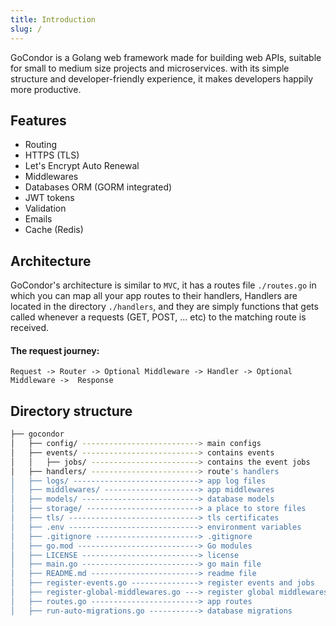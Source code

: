 ```yaml
---
title: Introduction
slug: /
---
```


GoCondor is a Golang web framework made for building web APIs, suitable for small to medium size projects and microservices. with its simple structure and developer-friendly experience, it makes developers happily more productive.

## Features 
- Routing
- HTTPS (TLS)
- Let's Encrypt Auto Renewal
- Middlewares
- Databases ORM (GORM integrated)
- JWT tokens
- Validation
- Emails
- Cache (Redis)

## Architecture
GoCondor's architecture is similar to `MVC`, it has a routes file `./routes.go` in which you can map all your app routes to their handlers, Handlers are located in the directory `./handlers`, and they are simply functions that gets called whenever a requests (GET, POST, ... etc) to the matching route is received.

#### The request journey:
`Request -> Router -> Optional Middleware -> Handler -> Optional Middleware ->  Response`

## Directory structure 
```bash
├── gocondor
│   ├── config/ --------------------------> main configs
│   ├── events/ --------------------------> contains events
│	│	├── jobs/ ------------------------> contains the event jobs
│   ├── handlers/ ------------------------> route's handlers
│   ├── logs/ ----------------------------> app log files
│   ├── middlewares/ ---------------------> app middlewares
│   ├── models/ --------------------------> database models
│   ├── storage/ -------------------------> a place to store files
│   ├── tls/ -----------------------------> tls certificates
│   ├── .env -----------------------------> environment variables 
│   ├── .gitignore -----------------------> .gitignore
│   ├── go.mod ---------------------------> Go modules
│   ├── LICENSE --------------------------> license
│   ├── main.go --------------------------> go main file
│   ├── README.md ------------------------> readme file
│   ├── register-events.go ---------------> register events and jobs
│   ├── register-global-middlewares.go ---> register global middlewares
│   ├── routes.go ------------------------> app routes
│   ├── run-auto-migrations.go -----------> database migrations
```